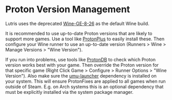 # Proton Version Management

Lutris uses the deprecated [Wine-GE-8-26](https://github.com/GloriousEggroll/wine-ge-custom) as the default Wine build. 

It is recommended to use up-to-date Proton versions that are likely to support more games. Use a tool like [ProtonPlus](https://github.com/Vysp3r/ProtonPlus) to easily install these.
Then configure your Wine runner to use an up-to-date version (Runners > Wine > Manage Versions > "Wine Version"). 

If you run into problems, use tools like [ProtonDB](https://www.protondb.com/) to check which Proton version works best with your game.
Then override the Proton version for that specific game (Right Click Game > Configure > Runner Options > "Wine Version").
Also make sure the [umu-launcher](https://github.com/Open-Wine-Components/umu-launcher) dependency is installed on your system. This will ensure ProtonFixes are applied to all games when run outside of Steam. E.g. on Arch systems this is an optional dependency that must be explicitly installed via the system package manager.


